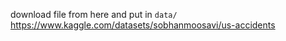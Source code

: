 download file from here and put in <code>data/</code> https://www.kaggle.com/datasets/sobhanmoosavi/us-accidents